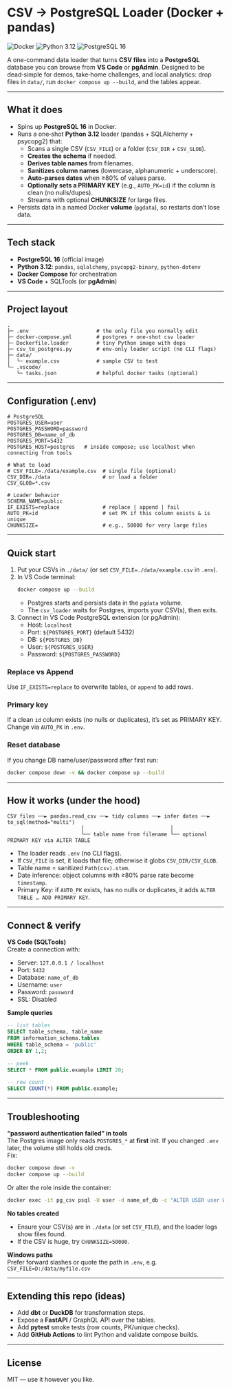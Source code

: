 
# CSV → PostgreSQL Loader (Docker + pandas)

![Docker](https://img.shields.io/badge/Docker-ready-2496ED?logo=docker&logoColor=white)
![Python 3.12](https://img.shields.io/badge/Python-3.12-3776AB?logo=python&logoColor=white)
![PostgreSQL 16](https://img.shields.io/badge/PostgreSQL-16-336791?logo=postgresql&logoColor=white)

A one-command data loader that turns **CSV files** into a **PostgreSQL** database you can browse from **VS Code** or **pgAdmin**. Designed to be dead‑simple for demos, take‑home challenges, and local analytics: drop files in `data/`, run `docker compose up --build`, and the tables appear.

---

## What it does

- Spins up **PostgreSQL 16** in Docker.
- Runs a one‑shot **Python 3.12** loader (pandas + SQLAlchemy + psycopg2) that:
  - Scans a single CSV (`CSV_FILE`) or a folder (`CSV_DIR` + `CSV_GLOB`).
  - **Creates the schema** if needed.
  - **Derives table names** from filenames.
  - **Sanitizes column names** (lowercase, alphanumeric + underscore).
  - **Auto‑parses dates** when ≥80% of values parse.
  - **Optionally sets a PRIMARY KEY** (e.g., `AUTO_PK=id`) if the column is clean (no nulls/dupes).
  - Streams with optional **CHUNKSIZE** for large files.
- Persists data in a named Docker **volume** (`pgdata`), so restarts don’t lose data.

---

## Tech stack

- **PostgreSQL 16** (official image)  
- **Python 3.12**: `pandas`, `sqlalchemy`, `psycopg2-binary`, `python-dotenv`  
- **Docker Compose** for orchestration  
- **VS Code** + SQLTools (or **pgAdmin**)

---

## Project layout

```
.
├─ .env                      # the only file you normally edit
├─ docker-compose.yml        # postgres + one-shot csv loader
├─ Dockerfile.loader         # tiny Python image with deps
├─ csv_to_postgres.py        # env-only loader script (no CLI flags)
├─ data/
│  └─ example.csv            # sample CSV to test
└─ .vscode/
   └─ tasks.json             # helpful docker tasks (optional)
```

---

## Configuration (.env)

```dotenv
# PostgreSQL
POSTGRES_USER=user
POSTGRES_PASSWORD=password
POSTGRES_DB=name_of_db
POSTGRES_PORT=5432
POSTGRES_HOST=postgres   # inside compose; use localhost when connecting from tools

# What to load
# CSV_FILE=./data/example.csv  # single file (optional)
CSV_DIR=./data                 # or load a folder
CSV_GLOB=*.csv

# Loader behavior
SCHEMA_NAME=public
IF_EXISTS=replace              # replace | append | fail
AUTO_PK=id                     # set PK if this column exists & is unique
CHUNKSIZE=                     # e.g., 50000 for very large files
```

---

## Quick start

1) Put your CSVs in `./data/` (or set `CSV_FILE=./data/example.csv` in `.env`).  
2) In VS Code terminal:
   ```bash
   docker compose up --build
   ```
   - Postgres starts and persists data in the `pgdata` volume.
   - The `csv_loader` waits for Postgres, imports your CSV(s), then exits.
3) Connect in VS Code PostgreSQL extension (or pgAdmin):
   - Host: `localhost`
   - Port: `${POSTGRES_PORT}` (default 5432)
   - DB: `${POSTGRES_DB}`
   - User: `${POSTGRES_USER}`
   - Password: `${POSTGRES_PASSWORD}`

### Replace vs Append
Use `IF_EXISTS=replace` to overwrite tables, or `append` to add rows.

### Primary key
If a clean `id` column exists (no nulls or duplicates), it’s set as PRIMARY KEY.  
Change via `AUTO_PK` in `.env`.

### Reset database
If you change DB name/user/password after first run:
```bash
docker compose down -v && docker compose up --build
```

---

## How it works (under the hood)

```
CSV files ──► pandas.read_csv ──► tidy columns ──► infer dates ──► to_sql(method="multi")
                        │                            │
                        └── table name from filename └── optional PRIMARY KEY via ALTER TABLE
```

- The loader reads `.env` (no CLI flags).
- If `CSV_FILE` is set, it loads that file; otherwise it globs `CSV_DIR/CSV_GLOB`.
- Table name = sanitized `Path(csv).stem`.
- Date inference: object columns with ≥80% parse rate become `timestamp`.
- Primary Key: if `AUTO_PK` exists, has no nulls or duplicates, it adds `ALTER TABLE … ADD PRIMARY KEY`.

---

## Connect & verify

**VS Code (SQLTools)**  
Create a connection with:
- Server: `127.0.0.1 / localhost`
- Port: `5432`
- Database: `name_of_db`
- Username: `user`
- Password: `password`
- SSL: Disabled

**Sample queries**
```sql
-- list tables
SELECT table_schema, table_name
FROM information_schema.tables
WHERE table_schema = 'public'
ORDER BY 1,2;

-- peek
SELECT * FROM public.example LIMIT 20;

-- row count
SELECT COUNT(*) FROM public.example;
```

---

## Troubleshooting

**“password authentication failed” in tools**  
The Postgres image only reads `POSTGRES_*` at **first** init. If you changed `.env` later, the volume still holds old creds.  
Fix:  
```bash
docker compose down -v
docker compose up --build
```
Or alter the role inside the container:
```bash
docker exec -it pg_csv psql -U user -d name_of_db -c "ALTER USER user WITH PASSWORD 'password';"
```

**No tables created**  
- Ensure your CSV(s) are in `./data` (or set `CSV_FILE`), and the loader logs show files found.
- If the CSV is huge, try `CHUNKSIZE=50000`.

**Windows paths**  
Prefer forward slashes or quote the path in `.env`, e.g.  
`CSV_FILE=D:/data/myfile.csv`

---

## Extending this repo (ideas)

- Add **dbt** or **DuckDB** for transformation steps.  
- Expose a **FastAPI** / GraphQL API over the tables.  
- Add **pytest** smoke tests (row counts, PK/unique checks).  
- Add **GitHub Actions** to lint Python and validate compose builds.

---

## License

MIT — use it however you like.
